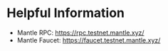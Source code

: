 # Helpful Information

* Mantle RPC: https://rpc.testnet.mantle.xyz/
* Mantle Faucet: https://faucet.testnet.mantle.xyz/
